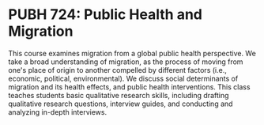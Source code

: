 # PUBH 724: Public Health and Migration

This course examines migration from a global public health perspective. We take a broad understanding of migration, as the process of moving from one's place of origin to another compelled by different factors (i.e., economic, political, environmental). We discuss social determinants of migration and its health effects, and public health interventions. This class teaches students basic qualitative research skills, including drafting qualitative research questions, interview guides, and conducting and analyzing in-depth interviews.